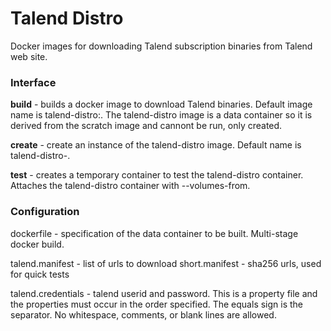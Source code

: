 # Talend Distro

Docker images for downloading Talend subscription binaries from Talend web site.

### Interface

**build** - builds a docker image to download Talend binaries.  Default image name is talend-distro:<talend-version>.
The talend-distro image is a data container so it is derived from the scratch image and cannont be run, only created.

**create** - create an instance of the talend-distro image.  Default name is talend-distro-<talend-version>.

**test** - creates a temporary container to test the talend-distro container.  Attaches the talend-distro container with --volumes-from.

### Configuration

dockerfile - specification of the data container to be built.  Multi-stage docker build.

talend.manifest - list of urls to download
short.manifest - sha256 urls, used for quick tests

talend.credentials - talend userid and password.
This is a property file and the properties must occur in the order specified.  The equals sign is the separator.
No whitespace, comments, or blank lines are allowed.
